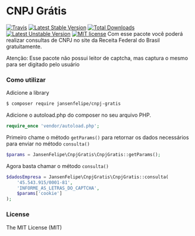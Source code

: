 # CNPJ Grátis
[![Travis](https://travis-ci.org/jansenfelipe/cnpj-gratis.svg?branch=2.0)](https://travis-ci.org/jansenfelipe/cnpj-gratis)
[![Latest Stable Version](https://poser.pugx.org/jansenfelipe/cnpj-gratis/v/stable.svg)](https://packagist.org/packages/jansenfelipe/cnpj-gratis) 
[![Total Downloads](https://poser.pugx.org/jansenfelipe/cnpj-gratis/downloads.svg)](https://packagist.org/packages/jansenfelipe/cnpj-gratis) 
[![Latest Unstable Version](https://poser.pugx.org/jansenfelipe/cnpj-gratis/v/unstable.svg)](https://packagist.org/packages/jansenfelipe/cnpj-gratis)
[![MIT license](https://img.shields.io/dub/l/vibe-d.svg)](http://opensource.org/licenses/MIT)
Com esse pacote você poderá realizar consultas de CNPJ no site da Receita Federal do Brasil gratuitamente.

Atenção: Esse pacote não possui leitor de captcha, mas captura o mesmo para ser digitado pelo usuário

### Como utilizar

Adicione a library

```sh
$ composer require jansenfelipe/cnpj-gratis
```

Adicione o autoload.php do composer no seu arquivo PHP.

```php
require_once 'vendor/autoload.php';  
```

Primeiro chame o método `getParams()` para retornar os dados necessários para enviar no método `consulta()` 

```php
$params = JansenFelipe\CnpjGratis\CnpjGratis::getParams();
```

Agora basta chamar o método `consulta()`

```php
$dadosEmpresa = JansenFelipe\CnpjGratis\CnpjGratis::consulta(
    '45.543.915/0001-81',
    'INFORME_AS_LETRAS_DO_CAPTCHA',
    $params['cookie']
);
```

### License

The MIT License (MIT)
